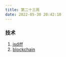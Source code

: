```yaml
---
title: 第二十三周
date: 2022-05-30 20:42:10
---
```


### 技术

1. [jsdiff](https://github.com/kpdecker/jsdiff)
2. [blockchain](https://github.com/smartcontractkit/full-blockchain-solidity-course-js)
